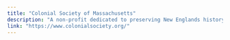 ```yaml
---
title: "Colonial Society of Massachusetts"
description: "A non-profit dedicated to preserving New Englands history from European arrival to the nineteenth century."
link: "https://www.colonialsociety.org/"
---
```

